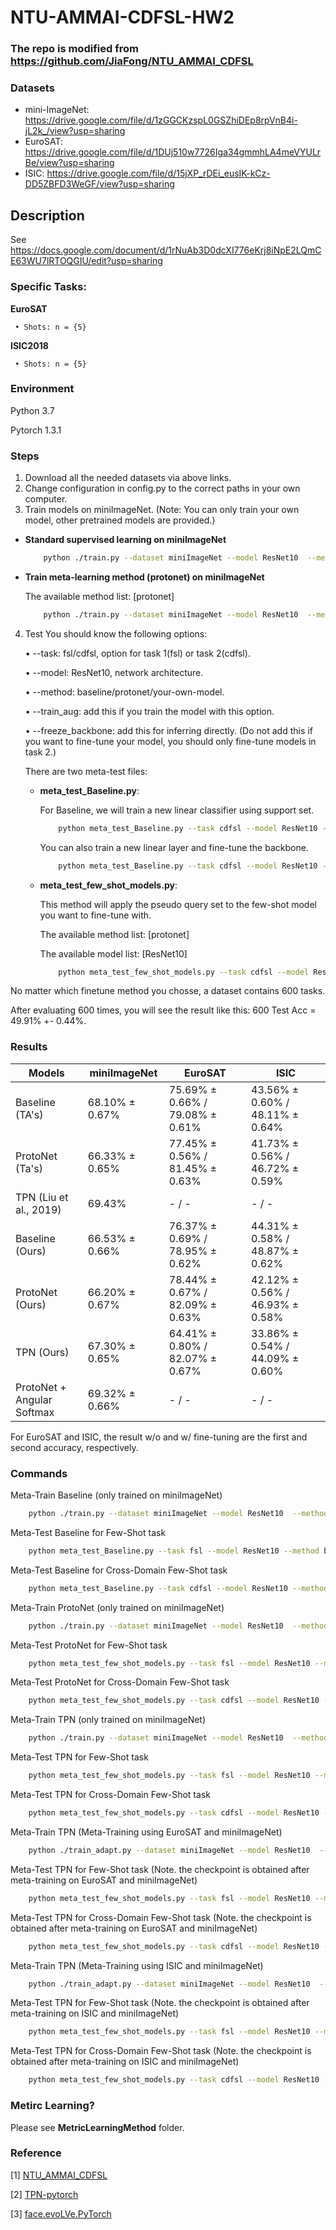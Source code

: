 # NTU-AMMAI-CDFSL-HW2

### The repo is modified from https://github.com/JiaFong/NTU_AMMAI_CDFSL

### Datasets
   * mini-ImageNet: https://drive.google.com/file/d/1zGGCKzspL0GSZhiDEp8rpVnB4i-jL2k_/view?usp=sharing
   * EuroSAT: https://drive.google.com/file/d/1DUj510w7726Iga34gmmhLA4meVYULrBe/view?usp=sharing
   * ISIC: https://drive.google.com/file/d/15jXP_rDEi_eusIK-kCz-DD5ZBFD3WeGF/view?usp=sharing



## Description
   See https://docs.google.com/document/d/1rNuAb3D0dcXI776eKrj8iNpE2LQmCE63WU7lRTOQGIU/edit?usp=sharing

### Specific Tasks:

   **EuroSAT**

     • Shots: n = {5}

   **ISIC2018**

     • Shots: n = {5}


### Environment
   Python 3.7
   
   Pytorch 1.3.1

### Steps
   1. Download all the needed datasets via above links.
   2. Change configuration in config.py to the correct paths in your own computer.
   3. Train models on miniImageNet. (Note: You can only train your own model, other pretrained models are provided.)
   - **Standard supervised learning on miniImageNet**

       ```bash
           python ./train.py --dataset miniImageNet --model ResNet10  --method baseline --train_aug
       ```
   - **Train meta-learning method (protonet) on miniImageNet**
   
       The available method list: [protonet]

       ```bash
           python ./train.py --dataset miniImageNet --model ResNet10  --method protonet --n_shot 5 --train_aug
       ```
   4. Test
      You should know the following options:

      • --task: fsl/cdfsl, option for task 1(fsl) or task 2(cdfsl).

      • --model: ResNet10, network architecture.

      • --method: baseline/protonet/your-own-model.

      • --train_aug: add this if you train the model with this option.

      • --freeze_backbone: add this for inferring directly. (Do not add this if you want to fine-tune your model, you should only fine-tune models in task 2.)

      There are two meta-test files:

      * **meta_test_Baseline.py**:
      
        For Baseline, we will train a new linear classifier using support set.

        ```bash
            python meta_test_Baseline.py --task cdfsl --model ResNet10 --method baseline  --train_aug --freeze_backbone
        ```
         You can also train a new linear layer and fine-tune the backbone.

        ```bash
            python meta_test_Baseline.py --task cdfsl --model ResNet10 --method baseline  --train_aug
        ```

      * **meta_test_few_shot_models.py**:
      
        This method will apply the pseudo query set to the few-shot model you want to fine-tune with. 

        The available method list: [protonet]

        The available model list: [ResNet10]
        
        ```bash
            python meta_test_few_shot_models.py --task cdfsl --model ResNet10 --method protonet  --train_aug
        ```

   No matter which finetune method you chosse, a dataset contains 600 tasks.

   After evaluating 600 times, you will see the result like this: 600 Test Acc = 49.91% +- 0.44%.

### Results

| Models  | miniImageNet | EuroSAT | ISIC |
| ------------- | ------------- | ------------- | ------------- |
| Baseline (TA's) | 68.10% ± 0.67% | 75.69% ± 0.66% / 79.08% ± 0.61% | 43.56% ± 0.60% / 48.11% ± 0.64% | 
| ProtoNet (Ta's) | 66.33% ± 0.65% | 77.45% ± 0.56% / 81.45% ± 0.63% | 41.73% ± 0.56% / 46.72% ± 0.59% |
| TPN (Liu et al., 2019) | 69.43% | - / - | - / - |
| Baseline (Ours) | 66.53% ± 0.66% | 76.37% ± 0.69% / 78.95% ± 0.62% | 44.31% ± 0.58% / 48.87% ± 0.62% | 
| ProtoNet (Ours) | 66.20% ± 0.67% | 78.44% ± 0.67% / 82.09% ± 0.63% | 42.12% ± 0.56% / 46.93% ± 0.58% |
| TPN (Ours) | 67.30% ± 0.65% | 64.41% ± 0.80% / 82.07% ± 0.67% | 33.86% ± 0.54% / 44.09% ± 0.60% |
| ProtoNet + Angular Softmax | 69.32% ± 0.66% | - / - | - / - |



For EuroSAT and ISIC, the result w/o and w/ fine-tuning are the first and second accuracy, respectively.



### Commands

Meta-Train Baseline (only trained on miniImageNet)

```bash
    python ./train.py --dataset miniImageNet --model ResNet10  --method baseline --train_aug
```

Meta-Test Baseline for Few-Shot task

```bash
    python meta_test_Baseline.py --task fsl --model ResNet10 --method baseline  --train_aug --freeze_backbone
```

Meta-Test Baseline for Cross-Domain Few-Shot task

```bash
    python meta_test_Baseline.py --task cdfsl --model ResNet10 --method baseline  --train_aug 
```

Meta-Train ProtoNet (only trained on miniImageNet)

```bash
    python ./train.py --dataset miniImageNet --model ResNet10  --method protonet --n_shot 5 --train_aug
```

Meta-Test ProtoNet for Few-Shot task

```bash
    python meta_test_few_shot_models.py --task fsl --model ResNet10 --method protonet  --train_aug --freeze_backbone
```

Meta-Test ProtoNet for Cross-Domain Few-Shot task

```bash
    python meta_test_few_shot_models.py --task cdfsl --model ResNet10 --method protonet  --train_aug
```

Meta-Train TPN (only trained on miniImageNet)

```bash
    python ./train.py --dataset miniImageNet --model ResNet10  --method mytpn --n_shot 5 --train_aug
```

Meta-Test TPN for Few-Shot task

```bash
    python meta_test_few_shot_models.py --task fsl --model ResNet10 --method mytpn  --train_aug --freeze_backbone
```

Meta-Test TPN for Cross-Domain Few-Shot task

```bash
    python meta_test_few_shot_models.py --task cdfsl --model ResNet10 --method mytpn  --train_aug
```

Meta-Train TPN (Meta-Training using EuroSAT and miniImageNet)

```bash
    python ./train_adapt.py --dataset miniImageNet --model ResNet10  --method mytpnadapteurosat --n_shot 5 --train_aug
```

Meta-Test TPN for Few-Shot task (Note. the checkpoint is obtained after meta-training on EuroSAT and miniImageNet)

```bash
    python meta_test_few_shot_models.py --task fsl --model ResNet10 --method mytpnadapteurosat  --train_aug --freeze_backbone
```

Meta-Test TPN for Cross-Domain Few-Shot task (Note. the checkpoint is obtained after meta-training on EuroSAT and miniImageNet)

```bash
    python meta_test_few_shot_models.py --task cdfsl --model ResNet10 --method mytpnadapteurosat  --train_aug
```

Meta-Train TPN (Meta-Training using ISIC and miniImageNet)

```bash
    python ./train_adapt.py --dataset miniImageNet --model ResNet10  --method mytpnadaptisic --n_shot 5 --train_aug
```

Meta-Test TPN for Few-Shot task (Note. the checkpoint is obtained after meta-training on ISIC and miniImageNet)

```bash
    python meta_test_few_shot_models.py --task fsl --model ResNet10 --method mytpnadaptisic  --train_aug --freeze_backbone
```

Meta-Test TPN for Cross-Domain Few-Shot task (Note. the checkpoint is obtained after meta-training on ISIC and miniImageNet)

```bash
    python meta_test_few_shot_models.py --task cdfsl --model ResNet10 --method mytpnadaptisic  --train_aug
```


### Metirc Learning?

Please see <strong>MetricLearningMethod</strong> folder.


### Reference

[1] [NTU_AMMAI_CDFSL](https://github.com/JiaFong/NTU_AMMAI_CDFSL)

[2] [TPN-pytorch](https://github.com/csyanbin/TPN-pytorch)

[3] [face.evoLVe.PyTorch](https://github.com/ZhaoJ9014/face.evoLVe.PyTorch)